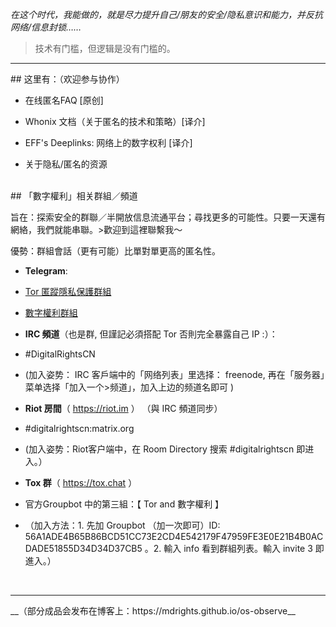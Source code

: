 *在这个时代，我能做的，就是尽力提升自己/朋友的安全/隐私意识和能力，并反抗网络/信息封锁……*

> 技术有门槛，但逻辑是没有门槛的。

<hr>
## 这里有：（欢迎参与协作）

- 在线匿名FAQ [原创]

- Whonix 文档（关于匿名的技术和策略）[译介]

- EFF's Deeplinks: 网络上的数字权利  [译介]

- 关于隐私/匿名的资源

<br /> 
## 「數字權利」相关群組／頻道

旨在：探索安全的群聯／半開放信息流通平台；尋找更多的可能性。只要一天還有網絡，我們就能串聯。>歡迎到這裡聯繫我～

優勢：群組會話（更有可能）比單對單更高的匿名性。

- **Telegram**:
 - [Tor 匿蹤隱私保護群組](https://telegram.me/joinchat/Cg4fLT2ZrhHeiRyj5N55cQ)
 - [數字權利群組](https://telegram.me/digital_rights)

- **IRC 頻道**（也是群, 但謹記必須搭配 Tor 否則完全暴露自己 IP :）：
 - #DigitalRightsCN
 - (加入姿势： IRC 客戶端中的「网络列表」里选择： freenode, 再在「服务器」菜单选择「加入一个>频道」，加入上边的频道名即可 )

- **Riot 房間**（ https://riot.im ） （與 IRC 頻道同步）
 - #digitalrightscn:matrix.org
 - (加入姿势：Riot客户端中，在 Room Directory 搜索 #digitalrightscn 即进入。）

- **Tox 群**（ https://tox.chat ）
 - 官方Groupbot 中的第三組：【 Tor and 數字權利 】
 - （加入方法：1. 先加 Groupbot （加一次即可）ID: 56A1ADE4B65B86BCD51CC73E2CD4E542179F47959FE3E0E21B4B0ACDADE51855D34D34D37CB5 。2. 輸入 info 看到群組列表。輸入 invite 3 即進入。）


<br />
<hr>
__（部分成品会发布在博客上：https://mdrights.github.io/os-observe__

